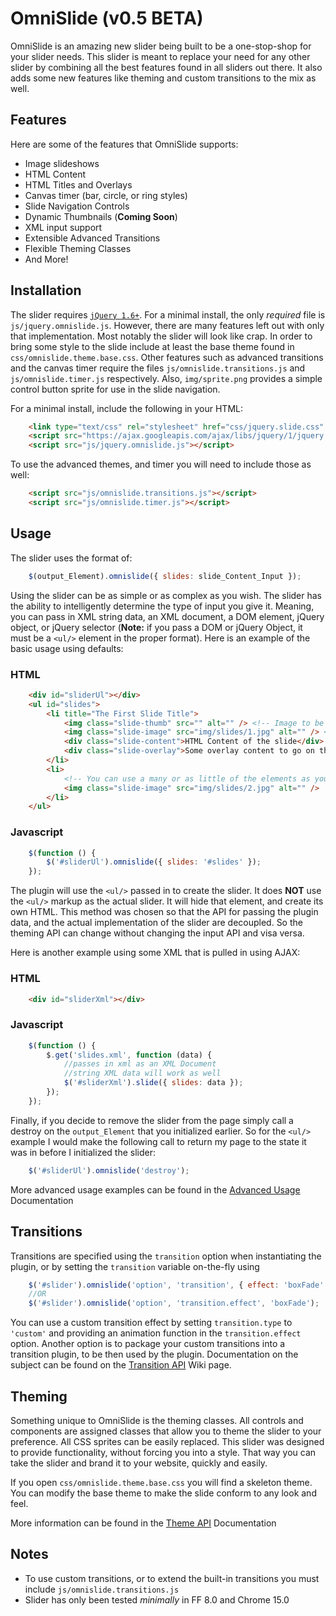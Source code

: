 OmniSlide (v0.5 BETA)
=============
OmniSlide is an amazing new slider being built to be a one-stop-shop for your slider needs. 
This slider is meant to replace your need for any other slider by combining all the best
features found in all sliders out there. It also adds some new features like theming and
custom transitions to the mix as well.

Features
--------

Here are some of the features that OmniSlide supports:

* Image slideshows
* HTML Content
* HTML Titles and Overlays
* Canvas timer (bar, circle, or ring styles)
* Slide Navigation Controls
* Dynamic Thumbnails (__Coming Soon__)
* XML input support
* Extensible Advanced Transitions
* Flexible Theming Classes
* And More!

Installation
------------

The slider requires [`jQuery 1.6+`](http://jquery.com/). For a minimal install, the only *required* file is
`js/jquery.omnislide.js`. However, there are many features left out with only that implementation. Most notably
the slider will look like crap. In order to bring some style to the slide include at least the base theme found
in `css/omnislide.theme.base.css`. Other features such as advanced transitions and the canvas timer require the
files `js/omnislide.transitions.js` and `js/omnislide.timer.js` respectively. Also, `img/sprite.png` provides a 
simple control button sprite for use in the slide navigation.

For a minimal install, include the following in your HTML:

~~~~~ html
	<link type="text/css" rel="stylesheet" href="css/jquery.slide.css" />
    <script src="https://ajax.googleapis.com/ajax/libs/jquery/1/jquery.min.js"></script>
	<script src="js/jquery.omnislide.js"></script>
~~~~~

To use the advanced themes, and timer you will need to include those as well:

~~~~~ html
	<script src="js/omnislide.transitions.js"></script>
	<script src="js/omnislide.timer.js"></script>
~~~~~

Usage
-----

The slider uses the format of:

~~~~~ javascript
	$(output_Element).omnislide({ slides: slide_Content_Input });
~~~~~

Using the slider can be as simple or as complex as you wish. The slider has the ability to intelligently
determine the type of input you give it. Meaning, you can pass in XML string data, an XML document, 
a DOM element, jQuery object, or jQuery selector (__Note:__ if you pass a DOM or jQuery Object, it must be
a `<ul/>` element in the proper format). Here is an example of the basic usage using defaults:

### HTML

~~~~~ html
	<div id="sliderUl"></div>
    <ul id="slides">
        <li title="The First Slide Title">
            <img class="slide-thumb" src="" alt="" /> <!-- Image to be used as slide thumbnail -->
            <img class="slide-image" src="img/slides/1.jpg" alt="" /> <!-- Image to be used as the slide image -->
            <div class="slide-content">HTML Content of the slide</div>
            <div class="slide-overlay">Some overlay content to go on the first slide</div>
        </li>
        <li>
			<!-- You can use a many or as little of the elements as you want -->
            <img class="slide-image" src="img/slides/2.jpg" alt="" />
        </li>
	</ul>
~~~~~

### Javascript

~~~~~ javascript
	$(function () {
		$('#sliderUl').omnislide({ slides: '#slides' });
	});
~~~~~

The plugin will use the `<ul/>` passed in to create the slider. It does __NOT__ use the `<ul/>` markup
as the actual slider. It will hide that element, and create its own HTML. This method was chosen so that
the API for passing the plugin data, and the actual implementation of the slider are decoupled. So the
theming API can change without changing the input API and visa versa.

Here is another example using some XML that is pulled in using AJAX:

### HTML

~~~~~ html
	<div id="sliderXml"></div>
~~~~~

### Javascript

~~~~~ javascript
	$(function () {
		$.get('slides.xml', function (data) {
			//passes in xml as an XML Document
			//string XML data will work as well
            $('#sliderXml').slide({ slides: data });
        });
	});
~~~~~

Finally, if you decide to remove the slider from the page simply call a destroy on the `output_Element`
that you initialized earlier. So for the `<ul/>` example I would make the following call to return my
page to the state it was in before I initialized the slider:

~~~~~ javascript
	$('#sliderUl').omnislide('destroy');
~~~~~~

More advanced usage examples can be found in the 
[Advanced Usage](#) Documentation

Transitions
-----------

Transitions are specified using the `transition` option when instantiating the plugin, or by setting
the `transition` variable on-the-fly using 

~~~~~ javascript
	$('#slider').omnislide('option', 'transition', { effect: 'boxFade' });
	//OR
	$('#slider').omnislide('option', 'transition.effect', 'boxFade');
~~~~~~

You can use a custom transition effect by setting `transition.type` to `'custom'` and providing an
animation function in the `transition.effect` option. Another option is to package your custom transitions
into a transition plugin, to be then used by the plugin. Documentation on the subject can be found on the
[Transition API](#) Wiki page.

Theming
-------

Something unique to OmniSlide is the theming classes. All controls and components are assigned 
classes that allow you to theme the slider to your preference. All CSS sprites can be easily replaced.
This slider was designed to provide functionality, without forcing you into a style. That way you
can take the slider and brand it to your website, quickly and easily.

If you open `css/omnislide.theme.base.css` you will find a skeleton theme. You can modify the base 
theme to make the slide conform to any look and feel.

More information can be found in the [Theme API](https://github.com/englercj/OmniSlide/wiki/Theme-API) Documentation

Notes
-----

* To use custom transitions, or to extend the built-in transitions you must include `js/omnislide.transitions.js`
* Slider has only been tested _minimally_ in FF 8.0 and Chrome 15.0